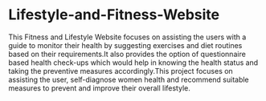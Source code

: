 # Lifestyle-and-Fitness-Website
This Fitness and Lifestyle Website focuses on assisting the users with a guide to monitor their health by suggesting exercises and diet routines based on their requirements.It also provides the option of questionnaire based health check-ups which would help in knowing the health status and taking the preventive measures accordingly.This project focuses on assisting the user, self-diagnose women health and  recommend suitable measures to prevent and improve their overall lifestyle.
